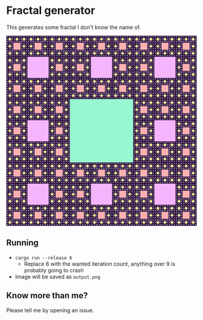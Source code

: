 # Fractal generator
This generates some fractal I don't know the name of.

![6 iterations](./assets/6_iterations.png "6 iterations")

## Running
- `cargo run --release 6` 
  - Replace 6 with the wanted iteration count, anything over 9 is probably going to crash
- Image will be saved as `output.png`

## Know more than me?
Please tell me by opening an issue.
